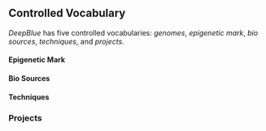 ## Controlled Vocabulary
*DeepBlue* has five controlled vocabularies: *genomes*, *epigenetic mark*, *bio sources*, *techniques*, and *projects*.



#### Epigenetic Mark

#### Bio Sources

#### Techniques

### Projects